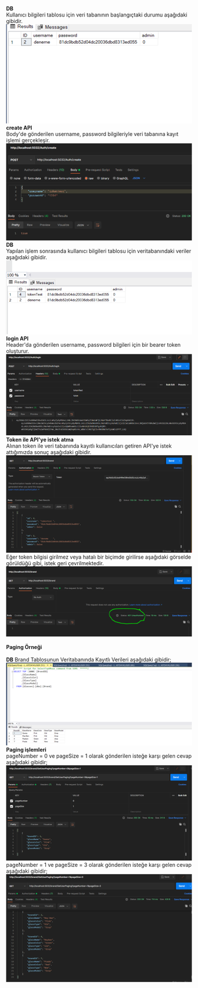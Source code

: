 **DB**<br/>
Kullanıcı bilgileri tablosu için veri tabanının başlangıçtaki durumu aşağıdaki gibidir.
![text](https://github.com/AKBANK-Patika-FullStack-Bootcamp/DenizKoparan_Homeworks/blob/main/Week5/ScreenShots/database1.PNG)
<br/>
**create API**<br/>
Body'de gönderilen username, password bilgileriyle veri tabanına kayıt işlemi gerçekleşir.
![text](https://github.com/AKBANK-Patika-FullStack-Bootcamp/DenizKoparan_Homeworks/blob/main/Week5/ScreenShots/create.PNG)
<br/>
**DB**<br/>
Yapılan işlem sonrasında kullanıcı bilgileri tablosu için veritabanındaki veriler aşağıdaki gibidir.
<br/>
![text](https://github.com/AKBANK-Patika-FullStack-Bootcamp/DenizKoparan_Homeworks/blob/main/Week5/ScreenShots/database2.PNG)
<br/>
**login API**<br/>
Header'da gönderilen username, password bilgileri için bir bearer token oluşturur.
![text](https://github.com/AKBANK-Patika-FullStack-Bootcamp/DenizKoparan_Homeworks/blob/main/Week5/ScreenShots/login.PNG)
<br/>
**Token ile API'ye istek atma**<br/>
Alınan token ile veri tabanında kayıtlı kullanıcıları getiren API'ye istek attığımızda sonuç aşağıdaki gibidir.
![text](https://github.com/AKBANK-Patika-FullStack-Bootcamp/DenizKoparan_Homeworks/blob/main/Week5/ScreenShots/usersWithToken.PNG)
<br/>
Eğer token bilgisi girilmez veya hatalı bir biçimde girilirse aşağıdaki görselde görüldüğü gibi, istek geri çevrilmektedir.
![text](https://github.com/AKBANK-Patika-FullStack-Bootcamp/DenizKoparan_Homeworks/blob/main/Week5/ScreenShots/unauthorizedRequest.PNG)
<br/>
<br/>
**Paging Örneği**
<br/>
<br/>
**DB**
Brand Tablosunun Veritabanında Kayıtlı Verileri aşağıdaki gibidir;
<br/>
![text](https://github.com/AKBANK-Patika-FullStack-Bootcamp/DenizKoparan_Homeworks/blob/main/Week5/ScreenShots/brandsDB.PNG)
<br/>
**Paging işlemleri**<br/>
pageNumber = 0 ve pageSize = 1 olarak gönderilen isteğe karşı gelen cevap aşağıdaki gibidir;
![text](https://github.com/AKBANK-Patika-FullStack-Bootcamp/DenizKoparan_Homeworks/blob/main/Week5/ScreenShots/pagingExample1.PNG)
<br/>
pageNumber = 1 ve pageSize = 3 olarak gönderilen isteğe karşı gelen cevap aşağıdaki gibidir;
![text](https://github.com/AKBANK-Patika-FullStack-Bootcamp/DenizKoparan_Homeworks/blob/main/Week5/ScreenShots/pagingExample2.PNG)
<br/>